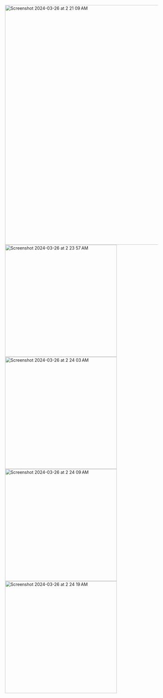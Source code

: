<Title>Ride the bus is my first attempt at making an iOS app, just having fun with this one!</Title>

<img width="787" alt="Screenshot 2024-03-26 at 2 21 09 AM" src="https://github.com/rpk2301/RideTheBusApp/assets/137026079/ab5b4b69-62e6-44fa-9620-1e2a74683099">
<img width="368" alt="Screenshot 2024-03-26 at 2 23 57 AM" src="https://github.com/rpk2301/RideTheBusApp/assets/137026079/276c54f5-d88e-4f1d-9312-3965a51fc28b">
<img width="368" alt="Screenshot 2024-03-26 at 2 24 03 AM" src="https://github.com/rpk2301/RideTheBusApp/assets/137026079/bf9c36cc-ed93-4d42-85b5-37e698401104">
<img width="368" alt="Screenshot 2024-03-26 at 2 24 09 AM" src="https://github.com/rpk2301/RideTheBusApp/assets/137026079/1a6a2255-babb-4a26-8f6c-a2c0718f2b7c">
<img width="368" alt="Screenshot 2024-03-26 at 2 24 19 AM" src="https://github.com/rpk2301/RideTheBusApp/assets/137026079/b15f504d-7202-4b89-8f0c-5058c54b0ce0">
